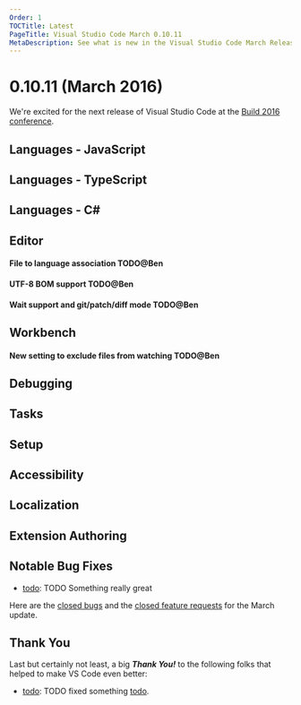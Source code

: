 ```yaml
---
Order: 1
TOCTitle: Latest
PageTitle: Visual Studio Code March 0.10.11
MetaDescription: See what is new in the Visual Studio Code March Release (0.10.11)
---
```


# 0.10.11 (March 2016)

We're excited for the next release of Visual Studio Code at the [Build 2016 conference](http://build.microsoft.com/).

## Languages - JavaScript

## Languages - TypeScript

## Languages - C&#35;

## Editor

#### File to language association TODO@Ben

#### UTF-8 BOM support TODO@Ben

#### Wait support and git/patch/diff mode TODO@Ben

## Workbench

#### New setting to exclude files from watching TODO@Ben

## Debugging

## Tasks

## Setup

## Accessibility

## Localization

## Extension Authoring

## Notable Bug Fixes

- [todo](https://github.com/Microsoft/vscode/issues/todo): TODO Something really great

Here are the [closed bugs](https://github.com/Microsoft/vscode/issues?q=milestone%3A%22March+2016%22+is%3Aclosed) and the [closed feature requests](https://github.com/Microsoft/vscode/issues?q=is%3Aissue+milestone%3A%22March+2016%22+is%3Aclosed+label%3Afeature-request) for the March update.

## Thank You

Last but certainly not least, a big *__Thank You!__* to the following folks that helped to make VS Code even better:

- [todo](https://github.com/todo): TODO fixed something [todo](https://github.com/Microsoft/vscode/pull/todo).
